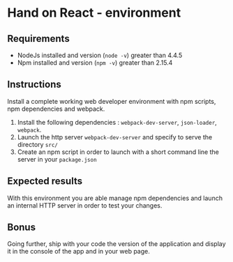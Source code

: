 # Hand on React - environment

## Requirements
- NodeJs installed and version (`node -v`) greater than 4.4.5
- Npm installed and version (`npm -v`) greater than 2.15.4

## Instructions
Install a complete working web developer environment with npm scripts, npm dependencies and webpack.

1. Install the following dependencies : `webpack-dev-server`, `json-loader`, `webpack`.
2. Launch the http server `webpack-dev-server` and specify to serve the directory `src/`
3. Create an npm script in order to launch with a short command line the server in your `package.json`

## Expected results
With this environment you are able manage npm dependencies and launch an internal HTTP server in order to test your changes.

## Bonus
Going further, ship with your code the version of the application and display it in the console of the app and in your web page.